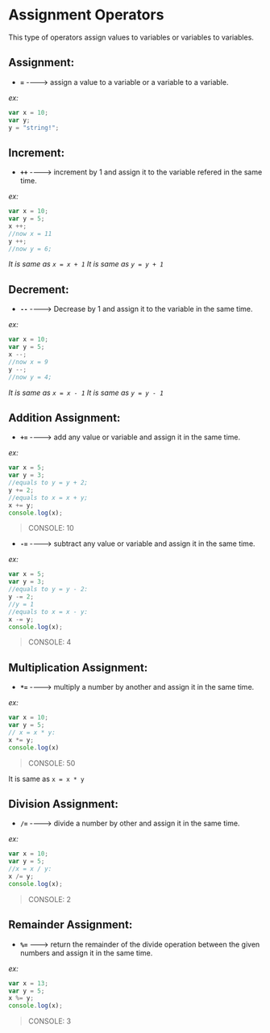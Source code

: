 # Assignment Operators

This type of operators assign values to variables or variables to variables.

## Assignment:

- **`=`** ----> assign a value to a variable or a variable to a variable.

_ex:_ 

```javascript
var x = 10;
var y;
y = "string!";
```


## Increment:

- **`++`** ----> increment by 1 and assign it to the variable refered in the same time.

_ex:_ 

```javascript
var x = 10;
var y = 5;
x ++;
//now x = 11
y ++;
//now y = 6;
```

_It is same as `x = x + 1`_
_It is same as `y = y + 1`_


## Decrement:

- **`--`** ---->  Decrease by 1 and assign it to the variable in the same time.

_ex:_ 

```javascript
var x = 10;
var y = 5;
x --;
//now x = 9
y --;
//now y = 4;
```

_It is same as `x = x - 1`_
_It is same as `y = y - 1`_


## Addition Assignment:

- **`+=`** ----> add any value or variable and assign it in the same time.

_ex:_ 

```javascript
var x = 5;
var y = 3;
//equals to y = y + 2;
y += 2;
//equals to x = x + y;
x += y;
console.log(x);

```
> CONSOLE: 10


- **`-=`** ----> subtract any value or variable and assign it in the same time.

_ex:_ 

```javascript
var x = 5;
var y = 3;
//equals to y = y - 2:
y -= 2;
//y = 1
//equals to x = x - y:
x -= y;
console.log(x);

```
> CONSOLE: 4


## Multiplication Assignment:

- **`*=`** ----> multiply a number by another and assign it in the same time.

_ex:_ 

```javascript
var x = 10;
var y = 5;
// x = x * y:
x *= y;
console.log(x)
```
> CONSOLE: 50

It is same as `x = x * y`


## Division Assignment:

- **`/=`** ----> divide a number by other and assign it in the same time.

_ex:_ 

```javascript
var x = 10;
var y = 5;
//x = x / y:
x /= y;
console.log(x);
```
> CONSOLE: 2 

## Remainder Assignment:
- **`%=`** ---> return the remainder of the divide operation between the given numbers and assign it in the same time.

_ex:_ 

```javascript
var x = 13;
var y = 5;
x %= y;
console.log(x);
```
> CONSOLE: 3


